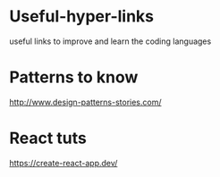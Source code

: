 # Useful-hyper-links
useful links to improve and learn the coding languages

# Patterns to know
http://www.design-patterns-stories.com/

# React tuts
https://create-react-app.dev/

